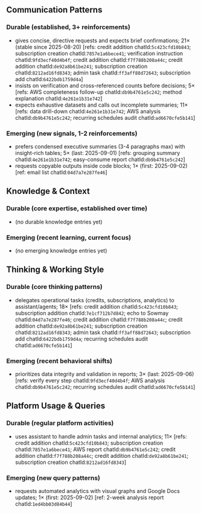 ## Communication Patterns
### Durable (established, 3+ reinforcements)
- gives concise, directive requests and expects brief confirmations; 21× (stable since 2025-08-20) [refs: credit addition chatId:`5c423cfd10b843`; subscription creation chatId:`7857e1a6bece41`; verification instruction chatId:`9fd3ecf40d4b4f`; credit addition chatId:`f7f788b208a44c`; credit addition chatId:`de92a8b61be241`; subscription creation chatId:`8212ad16fd8343`; admin task chatId:`ff3aff88d72643`; subscription add chatId:`6422bdb1759d4a`]
- insists on verification and cross-referenced counts before decisions; 5× [refs: AWS completeness follow-up chatId:`db9b4761e5c242`; method explanation chatId:`4e261e1b31e742`]
- expects exhaustive datasets and calls out incomplete summaries; 11× [refs: data drill-down chatId:`4e261e1b31e742`; AWS analysis chatId:`db9b4761e5c242`; recurring schedules audit chatId:`ad6670cfe5b141`]

### Emerging (new signals, 1-2 reinforcements)
- prefers condensed executive summaries (3-4 paragraphs max) with insight-rich tables; 5× (last: 2025-09-01) [refs: grouping summary chatId:`4e261e1b31e742`; easy-consume report chatId:`db9b4761e5c242`]
- requests copyable outputs inside code blocks; 1× (first: 2025-09-02) [ref: email list chatId:`04d7a7e287fe46`]

## Knowledge & Context
### Durable (core expertise, established over time)
- (no durable knowledge entries yet)

### Emerging (recent learning, current focus)
- (no emerging knowledge entries yet)

## Thinking & Working Style
### Durable (core thinking patterns)
- delegates operational tasks (credits, subscriptions, analytics) to assistant/agents; 18× [refs: credit addition chatId:`5c423cfd10b843`; subscription addition chatId:`7e1cf712b7d842`; echo to Sowmay chatId:`04d7a7e287fe46`; credit addition chatId:`f7f788b208a44c`; credit addition chatId:`de92a8b61be241`; subscription creation chatId:`8212ad16fd8343`; admin task chatId:`ff3aff88d72643`; subscription add chatId:`6422bdb1759d4a`; recurring schedules audit chatId:`ad6670cfe5b141`]

### Emerging (recent behavioral shifts)
- prioritizes data integrity and validation in reports; 3× (last: 2025-09-06) [refs: verify every step chatId:`9fd3ecf40d4b4f`; AWS analysis chatId:`db9b4761e5c242`; recurring schedules audit chatId:`ad6670cfe5b141`]

## Platform Usage & Queries
### Durable (regular platform activities)
- uses assistant to handle admin tasks and internal analytics; 11× [refs: credit addition chatId:`5c423cfd10b843`; subscription creation chatId:`7857e1a6bece41`; AWS report chatId:`db9b4761e5c242`; credit addition chatId:`f7f788b208a44c`; credit addition chatId:`de92a8b61be241`; subscription creation chatId:`8212ad16fd8343`]

### Emerging (new query patterns)
- requests automated analytics with visual graphs and Google Docs updates; 1× (first: 2025-09-02) [ref: 2-week analysis report chatId:`1ed4bb03d84b44`]
